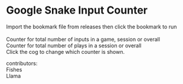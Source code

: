 # Google Snake Input Counter

Import the bookmark file from releases then click the bookmark to run<br/><br/>
Counter for total number of inputs in a game, session or overall<br/>
Counter for total number of plays in a session or overall<br/>
Click the cog to change which counter is shown.<br/>

contributors:<br/>
Fishes<br/>
Llama
